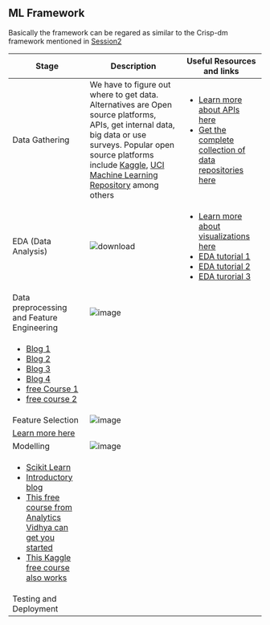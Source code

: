 ## ML Framework
Basically the framework can be regared as similar to the Crisp-dm framework mentioned in [Session2](https://github.com/Joy879/Africa-Data-School-Curriculum/blob/main/notebooks/2_Frameworks_%26_Tools/02Lesson%20Data%20framework%20%26%20Tools.pdf)

|Stage|Description|Useful Resources and links|
|-----|-------|---------|
| Data Gathering|We have to figure out where to get data. Alternatives are Open source platforms, APIs, get internal data, big data or use surveys. Popular open source platforms include [Kaggle](https://www.kaggle.com/datasets), [UCI Machine Learning Repository](https://archive.ics.uci.edu/datasets) among others| <ul><li>[Learn more about APIs here](https://rapidapi.com/collection/list-of-free-apis)</li><li>[Get the complete collection of data repositories here](https://www.kdnuggets.com/2022/04/complete-collection-data-repositories-part-2.html)</li></ul>|
|EDA (Data Analysis)|![download](https://github.com/Joy879/Africa-Data-School-Curriculum/assets/70502261/3f4b19d3-dfb0-4d4d-83da-18da68b0d655)|<ul><li>[Learn more about visualizations here](https://www.kaggle.com/learn/data-visualization)</li><li>[EDA tutorial 1](https://www.digitalocean.com/community/tutorials/exploratory-data-analysis-python)</li><li>[EDA tutorial 2](https://towardsdatascience.com/exploratory-data-analysis-in-python-a-step-by-step-process-d0dfa6bf94ee)</li><li>[EDA turorial 3](https://www.analyticsvidhya.com/blog/2022/07/step-by-step-exploratory-data-analysis-eda-using-python/)</li></ul>|
|Data preprocessing and Feature Engineering|![image](https://github.com/Joy879/Africa-Data-School-Curriculum/assets/70502261/2accba74-9a14-41f9-b693-b9979b9c248a)
| <ul><li>[Blog 1](https://towardsdatascience.com/data-preprocessing-concepts-fa946d11c825)</li><li>[Blog 2](https://www.geeksforgeeks.org/data-preprocessing-in-data-mining/)</li><li>[Blog 3](https://monkeylearn.com/blog/data-preprocessing/)</li><li>[Blog 4](https://www.analyticsvidhya.com/blog/2021/09/complete-guide-to-feature-engineering-zero-to-hero/)</li><li>[free Course 1](https://www.kaggle.com/learn/feature-engineering)</li><li>[free course 2](https://www.kaggle.com/learn/data-cleaning)</li></ul>|
|Feature Selection|![image](https://github.com/Joy879/Africa-Data-School-Curriculum/assets/70502261/2317b7f7-9a17-46f7-872f-53b628ac207d)
|[Learn more here](https://machinelearningmastery.com/an-introduction-to-feature-selection/)|
|Modelling|![image](https://github.com/Joy879/Africa-Data-School-Curriculum/assets/70502261/91985576-299f-4ac6-8645-79201d588966)
|<ul><li>[Scikit Learn](https://scikit-learn.org/stable/index.html)</li><li>[Introductory blog](https://en.proft.me/2015/12/24/types-machine-learning-algorithms/)</li><li>[This free course from Analytics Vidhya can get you started ](https://courses.analyticsvidhya.com/courses/Machine-Learning-Certification-Course-for-Beginners)</li><li>[This Kaggle free course also works](https://www.kaggle.com/learn/intro-to-machine-learning)</li></ul>|
|Testing and Deployment|||

